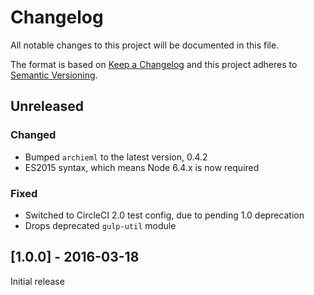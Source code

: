 # Changelog
All notable changes to this project will be documented in this file.

The format is based on [Keep a Changelog](http://keepachangelog.com/) and this project adheres to [Semantic Versioning](http://semver.org/).

## Unreleased
### Changed
- Bumped `archieml` to the latest version, 0.4.2
- ES2015 syntax, which means Node 6.4.x is now required

### Fixed
- Switched to CircleCI 2.0 test config, due to pending 1.0 deprecation
- Drops deprecated `gulp-util` module

## [1.0.0] - 2016-03-18

Initial release

[Unreleased]: https://github.com/DallasMorningNews/generator-dmninteractives/compare/v1.1.0...HEAD
[1.1.0]: https://github.com/DallasMorningNews/generator-dmninteractives/compare/v1.0.0...v1.1.0
